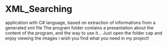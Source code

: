 # XML_Searching
application with C# language, based on extraction of informations from a generated xml file
The program folder contains a presentation about the content of the program, and the way to use it...
Just open the folder cap and enjoy viewing the images
i wish you find what you need in my project!
